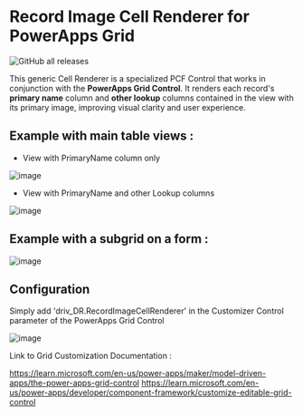 # Record Image Cell Renderer for PowerApps Grid
![GitHub all releases](https://img.shields.io/github/downloads/drivardxrm/RecordImage.CellRenderer/total)

This generic Cell Renderer is a specialized PCF Control that works in conjunction with the **PowerApps Grid Control**.
It renders each record's **primary name** column and **other lookup** columns contained in the view with its primary image, improving visual clarity and user experience.

## Example with main table views : 

- View with PrimaryName column only

![image](https://github.com/drivardxrm/RecordImage.CellRenderer/assets/38399134/0a9e23cc-0ce5-4a56-abe8-8e3f0d410ef7)

- View with PrimaryName and other Lookup columns

![image](https://github.com/drivardxrm/RecordImage.CellRenderer/assets/38399134/72366317-fb96-40ba-97dd-550e9676e8a1)


## Example with a subgrid on a form :

![image](https://github.com/drivardxrm/RecordImage.CellRenderer/assets/38399134/43b82e52-79eb-47e5-86b5-9baf44e9b2da)

## Configuration

Simply add 'driv_DR.RecordImageCellRenderer' in the Customizer Control parameter of the PowerApps Grid Control

![image](https://github.com/drivardxrm/RecordImage.CellRenderer/assets/38399134/3d45fb0c-7b1f-4a54-a2b0-35ac6df434a7)


Link to Grid Customization Documentation :

https://learn.microsoft.com/en-us/power-apps/maker/model-driven-apps/the-power-apps-grid-control
https://learn.microsoft.com/en-us/power-apps/developer/component-framework/customize-editable-grid-control

